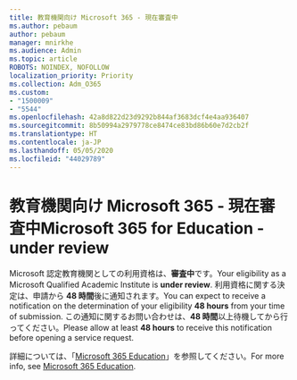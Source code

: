 ```yaml
---
title: 教育機関向け Microsoft 365 - 現在審査中
ms.author: pebaum
author: pebaum
manager: mnirkhe
ms.audience: Admin
ms.topic: article
ROBOTS: NOINDEX, NOFOLLOW
localization_priority: Priority
ms.collection: Adm_O365
ms.custom:
- "1500009"
- "5544"
ms.openlocfilehash: 42a8d822d23d9292b844af3683dcf4e4aa936407
ms.sourcegitcommit: 8b50994a2979778ce8474ce83bd86b60e7d2cb2f
ms.translationtype: HT
ms.contentlocale: ja-JP
ms.lasthandoff: 05/05/2020
ms.locfileid: "44029789"
---
```

# <a name="microsoft-365-for-education---under-review"></a><span data-ttu-id="f703e-102">教育機関向け Microsoft 365 - 現在審査中</span><span class="sxs-lookup"><span data-stu-id="f703e-102">Microsoft 365 for Education - under review</span></span>

<span data-ttu-id="f703e-103">Microsoft 認定教育機関としての利用資格は、**審査中**です。</span><span class="sxs-lookup"><span data-stu-id="f703e-103">Your eligibility as a Microsoft Qualified Academic Institute is **under review**.</span></span> <span data-ttu-id="f703e-104">利用資格に関する決定は、申請から **48 時間**後に通知されます。</span><span class="sxs-lookup"><span data-stu-id="f703e-104">You can expect to receive a notification on the determination of your eligibility **48 hours** from your time of submission.</span></span> <span data-ttu-id="f703e-105">この通知に関するお問い合わせは、**48 時間**以上待機してから行ってください。</span><span class="sxs-lookup"><span data-stu-id="f703e-105">Please allow at least **48 hours** to receive this notification before opening a service request.</span></span>

<span data-ttu-id="f703e-106">詳細については、「[Microsoft 365 Education](https://www.microsoft.com/education/buy-license/microsoft365)」を参照してください。</span><span class="sxs-lookup"><span data-stu-id="f703e-106">For more info, see [Microsoft 365 Education](https://www.microsoft.com/education/buy-license/microsoft365).</span></span>
